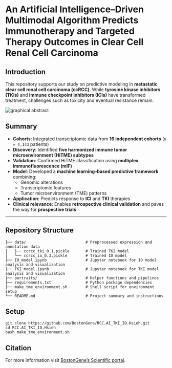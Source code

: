 #  An Artificial Intelligence–Driven Multimodal Algorithm Predicts Immunotherapy and Targeted Therapy Outcomes in Clear Cell Renal Cell Carcinoma

##  Introduction

This repository supports our study on predictive modeling in **metastatic clear cell renal cell carcinoma (ccRCC)**. While **tyrosine kinase inhibitors (TKIs)** and **immune checkpoint inhibitors (ICIs)** have transformed treatment, challenges such as toxicity and eventual resistance remain.

![graphical abstract](Figure/GA_actual.svg)


##  Summary

- **Cohorts**: Integrated transcriptomic data from **16 independent cohorts** (`n = 4,143` patients)
- **Discovery**: Identified **five harmonized immune tumor microenvironment (HiTME) subtypes**
- **Validation**: Confirmed HiTME classification using **multiplex immunofluorescence (mIF)**
- **Model**: Developed a **machine learning–based predictive framework** combining:
  - Genomic alterations  
  - Transcriptomic features  
  - Tumor microenvironment (TME) patterns  
- **Application**: Predicts response to **ICI** and **TKI** therapies  
- **Clinical relevance**: Enables **retrospective clinical validation** and paves the way for **prospective trials**

---

##  Repository Structure

```text
├── data/                          # Preprocessed expression and annotation data
│   ├── ccrcc_tki_0.1.pickle       # Trained TKI model
│   └── ccrcc_io_0.3.pickle        # Trained IO model
├── IO_model.ipynb                 # Jupyter notebook for IO model analysis and visualization
├── TKI_model.ipynb                # Jupyter notebook for TKI model analysis and visualization
├── portraits/                     # Helper functions and pipelines
├── requirements.txt               # Python package dependencies
├── make_tme_environment.sh        # Shell script for environment setup
└── README.md                      # Project summary and instructions

```

## Setup

```
git clone https://github.com/BostonGene/RCC.AI_TKI_IO.Hsieh.git
cd RCC.AI_TKI_IO.Hsieh
bash make_tme_environment.sh
```

## Citation
For more information visit [BostonGene’s Scientific portal](https://science.bostongene.com/).
